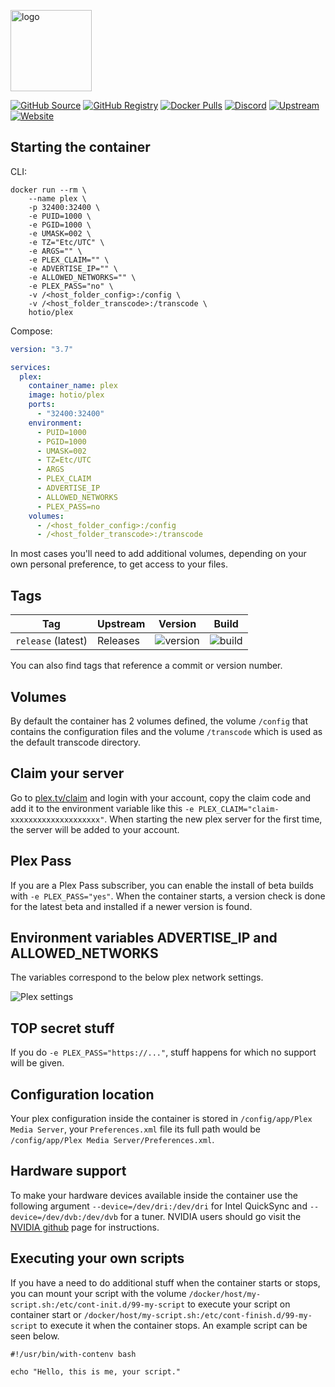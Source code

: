 [<img src="https://hotio.dev/img/plex.png" alt="logo" height="130" width="130">](https://www.plex.tv)

[![GitHub Source](https://img.shields.io/badge/github-source-ffb64c?style=flat-square&logo=github&logoColor=white&labelColor=757575)](https://github.com/hotio/plex)
[![GitHub Registry](https://img.shields.io/badge/github-registry-ffb64c?style=flat-square&logo=github&logoColor=white&labelColor=757575)](https://github.com/orgs/hotio/packages/container/package/plex)
[![Docker Pulls](https://img.shields.io/docker/pulls/hotio/plex?color=ffb64c&style=flat-square&label=pulls&logo=docker&logoColor=white&labelColor=757575)](https://hub.docker.com/r/hotio/plex)
[![Discord](https://img.shields.io/discord/610068305893523457?style=flat-square&color=ffb64c&label=discord&logo=discord&logoColor=white&labelColor=757575)](https://hotio.dev/discord)
[![Upstream](https://img.shields.io/badge/upstream-project-ffb64c?style=flat-square&labelColor=757575)](https://www.plex.tv)
[![Website](https://img.shields.io/badge/website-hotio.dev-ffb64c?style=flat-square&labelColor=757575)](https://hotio.dev/containers/plex)

## Starting the container

CLI:

```shell
docker run --rm \
    --name plex \
    -p 32400:32400 \
    -e PUID=1000 \
    -e PGID=1000 \
    -e UMASK=002 \
    -e TZ="Etc/UTC" \
    -e ARGS="" \
    -e PLEX_CLAIM="" \
    -e ADVERTISE_IP="" \
    -e ALLOWED_NETWORKS="" \
    -e PLEX_PASS="no" \
    -v /<host_folder_config>:/config \
    -v /<host_folder_transcode>:/transcode \
    hotio/plex
```

Compose:

```yaml
version: "3.7"

services:
  plex:
    container_name: plex
    image: hotio/plex
    ports:
      - "32400:32400"
    environment:
      - PUID=1000
      - PGID=1000
      - UMASK=002
      - TZ=Etc/UTC
      - ARGS
      - PLEX_CLAIM
      - ADVERTISE_IP
      - ALLOWED_NETWORKS
      - PLEX_PASS=no
    volumes:
      - /<host_folder_config>:/config
      - /<host_folder_transcode>:/transcode
```

In most cases you'll need to add additional volumes, depending on your own personal preference, to get access to your files.

## Tags

| Tag                | Upstream | Version | Build |
| -------------------|----------|---------|-------|
| `release` (latest) | Releases | ![version](https://img.shields.io/badge/dynamic/json?color=f5f5f5&style=flat-square&label=&query=%24.version&url=https%3A%2F%2Fraw.githubusercontent.com%2Fhotio%2Fplex%2Frelease%2FVERSION.json) | ![build](https://img.shields.io/github/workflow/status/hotio/plex/build/release?style=flat-square&label=) |

You can also find tags that reference a commit or version number.

## Volumes

By default the container has 2 volumes defined, the volume `/config` that contains the configuration files and the volume `/transcode` which is used as the default transcode directory.

## Claim your server

Go to [plex.tv/claim](https://www.plex.tv/claim) and login with your account, copy the claim code and add it to the environment variable like this `-e PLEX_CLAIM="claim-xxxxxxxxxxxxxxxxxxxx"`. When starting the new plex server for the first time, the server will be added to your account.

## Plex Pass

If you are a Plex Pass subscriber, you can enable the install of beta builds with `-e PLEX_PASS="yes"`. When the container starts, a version check is done for the latest beta and installed if a newer version is found.

## Environment variables ADVERTISE_IP and ALLOWED_NETWORKS

The variables correspond to the below plex network settings.

![Plex settings](https://hotio.dev/img/plex_settings.png "Plex settings")

## TOP secret stuff

If you do `-e PLEX_PASS="https://..."`, stuff happens for which no support will be given.

## Configuration location

Your plex configuration inside the container is stored in `/config/app/Plex Media Server`, your `Preferences.xml` file its full path would be `/config/app/Plex Media Server/Preferences.xml`.

## Hardware support

To make your hardware devices available inside the container use the following argument `--device=/dev/dri:/dev/dri` for Intel QuickSync and `--device=/dev/dvb:/dev/dvb` for a tuner. NVIDIA users should go visit the [NVIDIA github](https://github.com/NVIDIA/nvidia-docker) page for instructions.

## Executing your own scripts

If you have a need to do additional stuff when the container starts or stops, you can mount your script with the volume `/docker/host/my-script.sh:/etc/cont-init.d/99-my-script` to execute your script on container start or `/docker/host/my-script.sh:/etc/cont-finish.d/99-my-script` to execute it when the container stops. An example script can be seen below.

```shell
#!/usr/bin/with-contenv bash

echo "Hello, this is me, your script."
```
